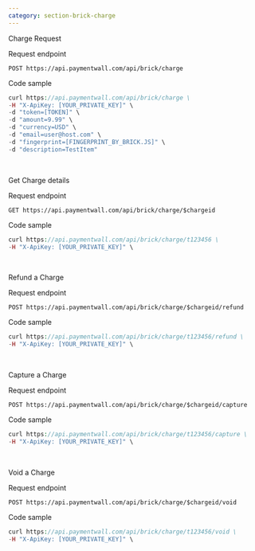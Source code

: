 ```yaml
---
category: section-brick-charge
---
```

Charge Request
<br>

Request endpoint
```
POST https://api.paymentwall.com/api/brick/charge
```

Code sample
```php
curl https://api.paymentwall.com/api/brick/charge \
-H "X-ApiKey: [YOUR_PRIVATE_KEY]" \
-d "token=[TOKEN]" \
-d "amount=9.99" \
-d "currency=USD" \
-d "email=user@host.com" \
-d "fingerprint=[FINGERPRINT_BY_BRICK.JS]" \
-d "description=TestItem"
```
 
<br>

Get Charge details

Request endpoint
```
GET https://api.paymentwall.com/api/brick/charge/$chargeid
```
Code sample
```php
curl https://api.paymentwall.com/api/brick/charge/t123456 \
-H "X-ApiKey: [YOUR_PRIVATE_KEY]" \
```

<br>

Refund a Charge

Request endpoint
```
POST https://api.paymentwall.com/api/brick/charge/$chargeid/refund
```
Code sample
```php
curl https://api.paymentwall.com/api/brick/charge/t123456/refund \
-H "X-ApiKey: [YOUR_PRIVATE_KEY]" \
```

<br>

Capture a Charge

Request endpoint
```
POST https://api.paymentwall.com/api/brick/charge/$chargeid/capture
```
Code sample
```php
curl https://api.paymentwall.com/api/brick/charge/t123456/capture \
-H "X-ApiKey: [YOUR_PRIVATE_KEY]" \
```

<br>

Void a Charge

Request endpoint
```
POST https://api.paymentwall.com/api/brick/charge/$chargeid/void
```
Code sample
```php
curl https://api.paymentwall.com/api/brick/charge/t123456/void \
-H "X-ApiKey: [YOUR_PRIVATE_KEY]" \
```
